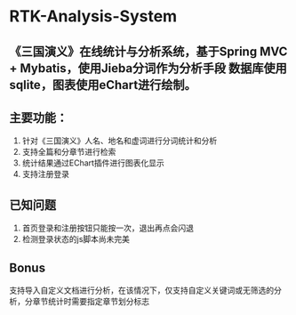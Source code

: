 # RTK-Analysis-System
《三国演义》在线统计与分析系统，基于Spring MVC + Mybatis，使用Jieba分词作为分析手段
数据库使用sqlite，图表使用eChart进行绘制。
---

## 主要功能：
1. 针对《三国演义》人名、地名和虚词进行分词统计和分析
2. 支持全篇和分章节进行检索
3. 统计结果通过EChart插件进行图表化显示
4. 支持注册登录

## 已知问题
1. 首页登录和注册按钮只能按一次，退出再点会闪退
2. 检测登录状态的js脚本尚未完美

## Bonus
支持导入自定义文档进行分析，在该情况下，仅支持自定义关键词或无筛选的分析，分章节统计时需要指定章节划分标志
